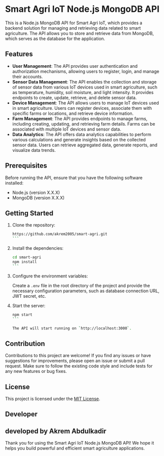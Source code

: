 # Smart Agri IoT Node.js MongoDB API

This is a Node.js MongoDB API for Smart Agri IoT, which provides a backend solution for managing and retrieving data related to smart agriculture. The API allows you to store and retrieve data from MongoDB, which serves as the database for the application.

## Features

- **User Management**: The API provides user authentication and authorization mechanisms, allowing users to register, login, and manage their accounts.
- **Sensor Data Management**: The API enables the collection and storage of sensor data from various IoT devices used in smart agriculture, such as temperature, humidity, soil moisture, and light intensity. It provides endpoints to create, update, retrieve, and delete sensor data.
- **Device Management**: The API allows users to manage IoT devices used in smart agriculture. Users can register devices, associate them with specific farms or locations, and retrieve device information.
- **Farm Management**: The API provides endpoints to manage farms, including creating, updating, and retrieving farm details. Farms can be associated with multiple IoT devices and sensor data.
- **Data Analytics**: The API offers data analytics capabilities to perform various calculations and generate insights based on the collected sensor data. Users can retrieve aggregated data, generate reports, and visualize data trends.

## Prerequisites

Before running the API, ensure that you have the following software installed:

- Node.js (version X.X.X)
- MongoDB (version X.X.X)

## Getting Started

1. Clone the repository:

   ````bash
   https://github.com/akrem2005/smart-agri.git
   ```

2. Install the dependencies:

   ````bash
   cd smart-agri
   npm install
   ```

3. Configure the environment variables:
   
   Create a `.env` file in the root directory of the project and provide the necessary configuration parameters, such as database connection URL, JWT secret, etc.

4. Start the server:

   ````bash
   npm start
   ```

   The API will start running on `http://localhost:3000`.


## Contribution

Contributions to this project are welcome! If you find any issues or have suggestions for improvements, please open an issue or submit a pull request. Make sure to follow the existing code style and include tests for any new features or bug fixes.

## License

This project is licensed under the [MIT License](LICENSE).

## Developer
developed by Akrem Abdulkadir
---

Thank you for using the Smart Agri IoT Node.js MongoDB API! We hope it helps you build powerful and efficient smart agriculture applications.
